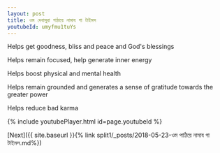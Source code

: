 ```yaml
---
layout: post
title: ওম দেবাসুরা পাঠায়ে নামায গা টাইমস
youtubeId: umyfmu1tuYs
---
```

 
 
Helps get goodness, bliss and peace and God's blessings
 
Helps remain focused, help generate inner energy 
 
Helps boost physical and mental health 
 
Helps remain grounded and generates a sense of gratitude towards the greater power 
 
Helps reduce bad karma
 
 
 
 


{% include youtubePlayer.html id=page.youtubeId %}
 
[Next]({{ site.baseurl }}{% link  split1/_posts/2018-05-23-ওম পাঠিয়ে নামায গা টাইমস.md%})
 

